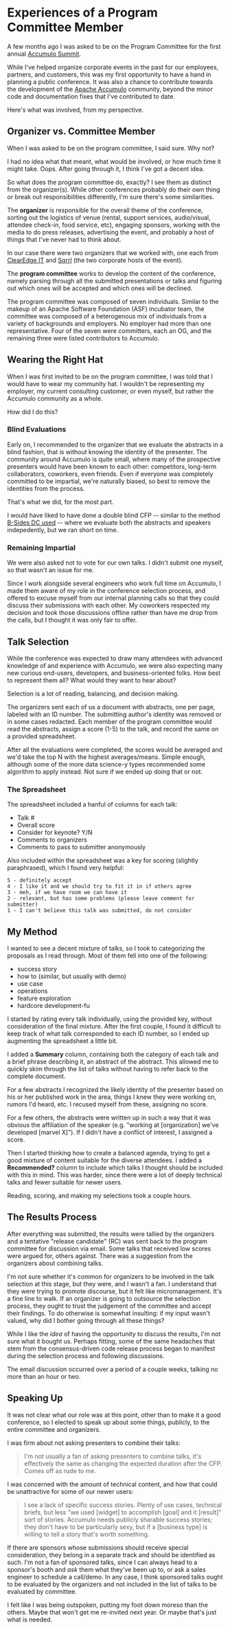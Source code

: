 <!-- title: Experiences of a Program Committee Member -->
<!-- categories: essays -->
<!-- tags: accumulo,conferences -->
<!-- published: 2014-05-26T12:38:00-05:00 -->
<!-- updated: 2014-05-26T12:58:00-05:00 -->
<!-- summary: My experience on the 2014 Accumulo Summit Program Committee. -->

# Experiences of a Program Committee Member

A few months ago I was asked to be on the Program Committee for the first annual [Accumulo Summit](http://accumulosummit.com/).

While I've helped organize corporate events in the past for our employees, partners, and customers, this was my first opportunity to have a hand in planning a public conference. It was also a chance to contribute towards the development of the [Apache Accumulo](http://accumulo.apache.org) community, beyond the minor code and documentation fixes that I've contributed to date.

Here's what was involved, from my perspective. 

## Organizer vs. Committee Member

When I was asked to be on the program committee, I said sure. Why not?

I had no idea what that meant, what would be involved, or how much time it might take. Oops. After going through it, I think I've got a decent idea.

So what does the program committee do, exactly? I see them as distinct from the organizer(s). While other conferences probably do their own thing or break out responsibilities differently, I'm sure there's some similarities.

The **organizer** is responsible for the overall theme of the conference, sorting out the logistics of venue (rental, support services, audio/visual, attendee check-in, food service, etc), engaging sponsors, working with the media to do press releases, advertising the event, and probably a host of things that I've never had to think about.

In our case there were two organizers that we worked with, one each from [ClearEdge IT](http://clearedgeit.com) and [Sqrrl](http://sqrrl.com) (the two corporate hosts of the event).

The **program committee** works to develop the content of the conference, namely parsing through all the submitted presentations or talks and figuring out which ones will be accepted and which ones will be declined.

The program committee was composed of seven individuals. Similar to the makeup of an Apache Software Foundation (ASF) incubator team, the committee was composed of a heterogenous mix of individuals from a variety of backgrounds and employers. No employer had more than one representative. Four of the seven were committers, each an OG, and the remaining three were listed contributors to Accumulo.

## Wearing the Right Hat

When I was first invited to be on the program committee, I was told that I would have to wear my community hat. I wouldn't be representing my employer, my current consulting customer, or even myself, but rather the Accumulo community as a whole.

How did I do this?

### Blind Evaluations

Early on, I recommended to the organizer that we evaluate the abstracts in a blind fashion, that is without knowing the identity of the presenter. The community around Accumulo is quite small, where many of the prospective presenters would have been known to each other: competitors, long-term collaborators, coworkers, even friends. Even if everyone was completely committed to be impartial, we're naturally biased, so best to remove the identities from the process.

That's what we did, for the most part.

I would have liked to have done a double blind CFP -- similar to the method [B-Sides DC used](http://www.bsidesdc.org/Security_B-Sides_DC/Blog/Entries/2013/8/11_How_We_Did_a_Double-blind_CFP.html) -- where we evaluate both the abstracts and speakers indepedently, but we ran short on time.

### Remaining Impartial

We were also asked not to vote for our own talks. I didn't submit one myself, so that wasn't an issue for me.

Since I work alongside several engineers who work full time on Accumulo, I made them aware of my role in the conference selection process, and offered to excuse myself from our internal planning calls so that they could discuss their submissions with each other. My coworkers respected my decision and took those discussions offline rather than have me drop from the calls, but I thought it was only fair to offer.

## Talk Selection

While the conference was expected to draw many attendees with advanced knowledge of and experience with Accumulo, we were also expecting many new curious end-users, developers, and business-oriented folks. How best to represent them all? What would they want to hear about?

Selection is a lot of reading, balancing, and decision making.

The organizers sent each of us a document with abstracts, one per page, labeled with an ID number. The submitting author's identity was removed or in some cases redacted. Each member of the program committee would read the abstracts, assign a score (1-5) to the talk, and record the same on a provided spreadsheet.

After all the evaluations were completed, the scores would be averaged and we'd take the top N with the highest averages/means. Simple enough, although some of the more data science-y types recommended some algorithm to apply instead. Not sure if we ended up doing that or not.

### The Spreadsheet

The spreadsheet included a hanful of columns for each talk:

* Talk #
* Overall score
* Consider for keynote? Y/N
* Comments to organizers
* Comments to pass to submitter anonymously

Also included within the spreadsheet was a key for scoring (slightly paraphrased), which I found very helpful:

	5 - definitely accept
	4 - I like it and we should try to fit it in if others agree
	3 - meh, if we have room we can have it
	2 - relevant, but has some problems (please leave comment for submitter)
	1 - I can't believe this talk was submitted, do not consider
	
## My Method

I wanted to see a decent mixture of talks, so I took to categorizing the proposals as I read through. Most of them fell into one of the following:

- success story
- how to (similar, but usually with demo)
- use case
- operations
- feature exploration
- hardcore development-fu

I started by rating every talk individually, using the provided key, without consideration of the final mixture. After the first couple, I found it difficult to keep track of what talk corresponded to each ID number, so I ended up augmenting the spreadsheet a little bit.

I added a **Summary** column, containing both the category of each talk and a brief phrase describing it, an abstract of the abstract. This allowed me to quickly skim through the list of talks without having to refer back to the complete document.

For a few abstracts I recognized the likely identity of the presenter based on his or her published work in the area, things I knew they were working on, rumors I'd heard, etc. I recused myself from these, assigning no score.

For a few others, the abstracts were written up in such a way that it was obvious the affiliation of the speaker (e.g. "working at [organization] we've developed [marvel X]"). If I didn't have a conflict of interest, I assigned a score.

Then I started thinking how to create a balanced agenda, trying to get a good mixture of content suitable for the diverse attendees. I added a **Recommended?** column to include which talks I thought should be included with this in mind. This was harder, since there were a lot of deeply technical talks and fewer suitable for newer users.

Reading, scoring, and making my selections took a couple hours.

## The Results Process

After everything was submitted, the results were tallied by the organizers and a tentative "release candidate" (RC) was sent back to the program committee for discussion via email. Some talks that received low scores were argued for, others against. There was a suggestion from the organizers about combining talks.

I'm not sure whether it's common for organizers to be involved in the talk selection at this stage, but they were, and I wasn't a fan. I understand that they were trying to promote discourse, but it felt like micromanagement. It's a fine line to walk. If an organizer is going to outsource the selection process, they ought to trust the judgement of the committee and accept their findings. To do otherwise is somewhat insulting: if my input wasn't valued, why did I bother going through all these things?

While I like the *idea* of having the opportunity to discuss the results, I'm not sure what it bought us. Perhaps fitting, some of the same headaches that stem from the consensus-driven code release process began to manifest during the selection process and following discussions.

The email discussion occurred over a period of a couple weeks, talking no more than an hour or two.

## Speaking Up

It was not clear what our role was at this point, other than to make it a good conference, so I elected to speak up about some things, publicly, to the entire committee and organizers.

I was firm about not asking presenters to combine their talks:

> I'm not usually a fan of asking presenters to combine talks, it's effectively the same as changing the expected duration after the CFP. Comes off as rude to me. 

I was concerned with the amount of technical content, and how that could be unattractive for some of our newer users:

> I see a lack of specific success stories. Plenty of use cases, technical briefs, but less "we used [widget] to accomplish [goal] and it [result]" sort of stories. Accumulo needs publicly sharable success stories; they don't have to be particularly sexy, but if a [business type] is willing to tell a story that's worth something.
	
If there are sponsors whose submissions should receive special consideration, they belong in a separate track and should be identified as such. I'm not a fan of sponsored talks, since I can always head to a sponsor's booth and *ask* them what they've been up to, or ask a sales engineer to schedule a call/demo. In any case, I think sponsored talks ought to be evaluated by the organizers and not included in the list of talks to be evaluated by committee.

I felt like I was being outspoken, putting my foot down moreso than the others. Maybe that won't get me re-invited next year. Or maybe that's just what is needed.
